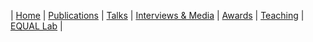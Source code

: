 | [Home](index.md) | [Publications](publications.md) | [Talks](talks.md) | [Interviews & Media](news.md) | [Awards](awards.md) | [Teaching](teaching.md) | [EQUAL Lab](student.md) | 

<!-- 
For the full and recent list of publication, visit [Google Scholar](https://scholar.google.com/citations?user=4Vjp6hwAAAAJ&hl=en).
 -->
